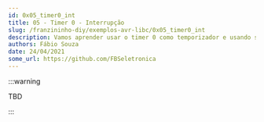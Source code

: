 ```yaml
---
id: 0x05_timer0_int
title: 05 - Timer 0 - Interrupção
slug: /franzininho-diy/exemplos-avr-libc/0x05_timer0_int
description: Vamos aprender usar o timer 0 como temporizador e usando sua interrupção
authors: Fábio Souza
date: 24/04/2021
some_url: https://github.com/FBSeletronica
---
```


:::warning

TBD

:::
